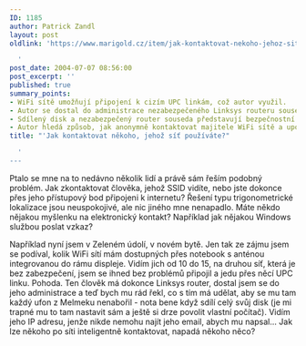 ```yaml
---
ID: 1185
author: Patrick Zandl
layout: post
oldlink: 'https://www.marigold.cz/item/jak-kontaktovat-nekoho-jehoz-sit-pouzivate

  '
post_date: 2004-07-07 08:56:00
post_excerpt: ''
published: true
summary_points:
- WiFi sítě umožňují připojení k cizím UPC linkám, což autor využil.
- Autor se dostal do administrace nezabezpečeného Linksys routeru souseda.
- Sdílený disk a nezabezpečený router souseda představují bezpečnostní riziko.
- Autor hledá způsob, jak anonymně kontaktovat majitele WiFi sítě a upozornit ho.
title: "'Jak kontaktovat někoho, jehož síť používáte?"

  '
---
```


<p>
Ptalo se mne na to nedávno několik lidí a právě sám řeším podobný problém. Jak zkontaktovat člověka, jehož SSID vidíte, nebo jste dokonce přes jeho přístupový bod připojeni k internetu? Řešení typu trigonometrické lokalizace jsou neuspokojivé, ale nic jiného mne nenapadlo. Máte někdo nějakou myšlenku na elektronický kontakt? Například jak nějakou Windows službou poslat vzkaz?</p>
<p>
Například nyní jsem v Zeleném údolí, v novém bytě. Jen tak ze zájmu jsem se podíval, kolik WiFi sítí mám dostupných přes notebook s anténou integrovanou do rámu displeje. Vidím jich od 10 do 15, na druhou síť, která je bez zabezpečení, jsem se ihned bez problémů připojil a jedu přes něcí UPC linku. Pohoda. Ten člověk má dokonce Linksys router, dostal jsem se do jeho administrace a teď bych mu rád řekl, co s tím má udělat, aby se mu tam každý ufon z Melmeku nenabořil - nota bene když sdílí celý svůj disk (je mi trapné mu to tam nastavit sám a ještě si drze povolit vlastní počítač). Vidím jeho IP adresu, jenže nikde nemohu najít jeho email, abych mu napsal... Jak lze někoho po síti inteligentně kontaktovat, napadá někoho něco?</p>